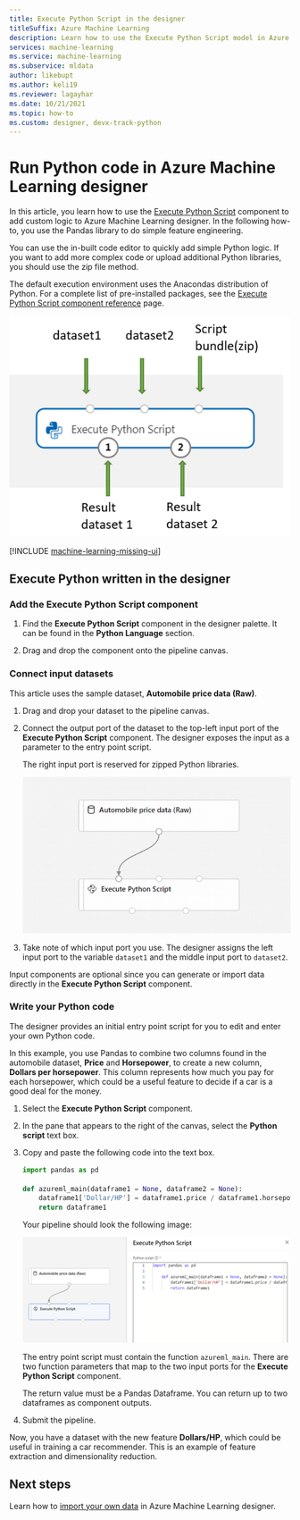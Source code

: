 ```yaml
---
title: Execute Python Script in the designer
titleSuffix: Azure Machine Learning
description: Learn how to use the Execute Python Script model in Azure Machine Learning designer to run custom operations written in Python.
services: machine-learning
ms.service: machine-learning
ms.subservice: mldata
author: likebupt
ms.author: keli19
ms.reviewer: lagayhar
ms.date: 10/21/2021
ms.topic: how-to
ms.custom: designer, devx-track-python
---
```


# Run Python code in Azure Machine Learning designer

In this article, you learn how to use the [Execute Python Script](algorithm-module-reference/execute-python-script.md) component to add custom logic to  Azure Machine Learning designer. In the following how-to, you use the Pandas library to do simple feature engineering.

You can use the in-built code editor to quickly add simple Python logic. If you want to add more complex code or upload additional Python libraries, you should use the zip file method.

The default execution environment uses the Anacondas distribution of Python. For a complete list of pre-installed packages, see the [Execute Python Script component reference](algorithm-module-reference/execute-python-script.md) page.

![Execute Python input map](media/how-to-designer-python/execute-python-map.png)

[!INCLUDE [machine-learning-missing-ui](../../includes/machine-learning-missing-ui.md)]

## Execute Python written in the designer

### Add the Execute Python Script component

1. Find the **Execute Python Script** component in the designer palette. It can be found in the **Python Language** section.

1. Drag and drop the component onto the pipeline canvas.

### Connect input datasets

This article uses the sample dataset, **Automobile price data (Raw)**. 

1. Drag and drop your dataset to the pipeline canvas.

1. Connect the output port of the dataset to the top-left input port of the **Execute Python Script** component. The designer exposes the input as a parameter to the entry point script.
    
    The right input port is reserved for zipped Python libraries.

    ![Connect datasets](media/how-to-designer-python/connect-dataset.png)
        

1. Take note of which input port you use. The designer assigns the left input port to the variable `dataset1` and the middle input port to `dataset2`. 

Input components are optional since you can generate or import data directly in the **Execute Python Script** component.

### Write your Python code

The designer provides an initial entry point script for you to edit and enter your own Python code. 

In this example, you use Pandas to combine two columns found in the automobile dataset, **Price** and **Horsepower**, to create a new column, **Dollars per horsepower**. This column represents how much you pay for each horsepower, which could be a useful feature to decide if a car is a good deal for the money. 

1. Select the **Execute Python Script** component.

1. In the pane that appears to the right of the canvas, select the **Python script** text box.

1. Copy and paste the following code into the text box.

    ```python
    import pandas as pd
    
    def azureml_main(dataframe1 = None, dataframe2 = None):
        dataframe1['Dollar/HP'] = dataframe1.price / dataframe1.horsepower
        return dataframe1
    ```
    Your pipeline should look the following image:
    
    ![Execute Python pipeline](media/how-to-designer-python/execute-python-pipeline.png)

    The entry point script must contain the function `azureml_main`. There are two function parameters that map to the two input ports for the **Execute Python Script** component.

    The return value must be a Pandas Dataframe. You can return up to two dataframes as component outputs.
    
1. Submit the pipeline.

Now, you have a dataset with the new feature **Dollars/HP**, which could be useful in training a car recommender. This is an example of feature extraction and dimensionality reduction. 

## Next steps

Learn how to [import your own data](v1/how-to-designer-import-data.md) in Azure Machine Learning designer.
